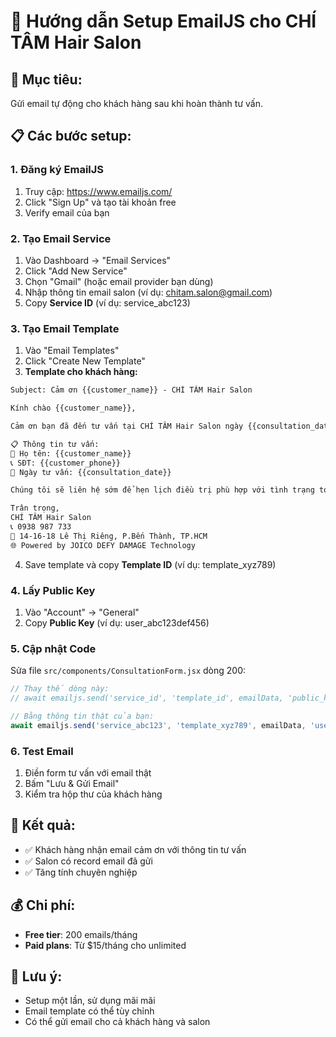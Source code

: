 # 📧 Hướng dẫn Setup EmailJS cho CHÍ TÂM Hair Salon

## 🎯 Mục tiêu:
Gửi email tự động cho khách hàng sau khi hoàn thành tư vấn.

## 📋 Các bước setup:

### 1. Đăng ký EmailJS
1. Truy cập: https://www.emailjs.com/
2. Click "Sign Up" và tạo tài khoản free
3. Verify email của bạn

### 2. Tạo Email Service
1. Vào Dashboard → "Email Services"
2. Click "Add New Service"
3. Chọn "Gmail" (hoặc email provider bạn dùng)
4. Nhập thông tin email salon (ví dụ: chitam.salon@gmail.com)
5. Copy **Service ID** (ví dụ: service_abc123)

### 3. Tạo Email Template
1. Vào "Email Templates"
2. Click "Create New Template"
3. **Template cho khách hàng:**

```html
Subject: Cảm ơn {{customer_name}} - CHÍ TÂM Hair Salon

Kính chào {{customer_name}},

Cảm ơn bạn đã đến tư vấn tại CHÍ TÂM Hair Salon ngày {{consultation_date}}.

📋 Thông tin tư vấn:
👤 Họ tên: {{customer_name}}
📞 SĐT: {{customer_phone}}
📅 Ngày tư vấn: {{consultation_date}}

Chúng tôi sẽ liên hệ sớm để hẹn lịch điều trị phù hợp với tình trạng tóc của bạn.

Trân trọng,
CHÍ TÂM Hair Salon
📞 0938 987 733
📍 14-16-18 Lê Thị Riêng, P.Bến Thành, TP.HCM
🌐 Powered by JOICO DEFY DAMAGE Technology
```

4. Save template và copy **Template ID** (ví dụ: template_xyz789)

### 4. Lấy Public Key
1. Vào "Account" → "General"
2. Copy **Public Key** (ví dụ: user_abc123def456)

### 5. Cập nhật Code
Sửa file `src/components/ConsultationForm.jsx` dòng 200:

```javascript
// Thay thế dòng này:
// await emailjs.send('service_id', 'template_id', emailData, 'public_key');

// Bằng thông tin thật của bạn:
await emailjs.send('service_abc123', 'template_xyz789', emailData, 'user_abc123def456');
```

### 6. Test Email
1. Điền form tư vấn với email thật
2. Bấm "Lưu & Gửi Email"
3. Kiểm tra hộp thư của khách hàng

## 🎯 Kết quả:
- ✅ Khách hàng nhận email cảm ơn với thông tin tư vấn
- ✅ Salon có record email đã gửi
- ✅ Tăng tính chuyên nghiệp

## 💰 Chi phí:
- **Free tier**: 200 emails/tháng
- **Paid plans**: Từ $15/tháng cho unlimited

## 🔧 Lưu ý:
- Setup một lần, sử dụng mãi mãi
- Email template có thể tùy chỉnh
- Có thể gửi email cho cả khách hàng và salon
